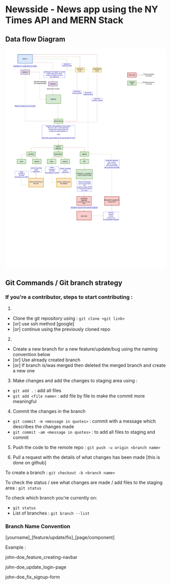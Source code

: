 # Newsside - News app using the NY Times API and MERN Stack

## Data flow Diagram

![data flow image](https://github.com/shreyaskaundinya/newside/blob/main/assets/newside-data-flow.drawio.png?raw=true)

## Git Commands / Git branch strategy

### If you're a contributor, steps to start contributing :

1.

-   Clone the git repository using : `git clone <git link>`
-   [or] use ssh method [google]
-   [or] continue using the previously cloned repo

2.

-   Create a new branch for a new feature/update/bug using the naming convention
    below
-   [or] Use already created branch
-   [or] If branch is/was merged then deleted the merged branch and create a new
    one

3. Make changes and add the changes to staging area using :

-   `git add .` : add all files
-   `git add <file name>` : add file by file to make the commit more meaningful

4. Commit the changes in the branch

-   `git commit -m <message in quotes>` : commit with a message which describes
    the changes made
-   `git commit -am <message in quotes>` : to add all files to staging and
    commit

5. Push the code to the remote repo : `git push -u origin <branch name>`

6. Pull a request with the details of what changes has been made [this is done
   on github]

To create a branch : `git checkout -b <branch name>`

To check the status / see what changes are made / add files to the staging area
: `git status`

To check which branch you're currently on:

-   `git status`
-   List of branches : `git branch --list`

### Branch Name Convention

[yourname]\_[feature/update/fix]\_[page/component]

Example :

john-doe_feature_creating-navbar

john-doe_update_login-page

john-doe_fix_signup-form
